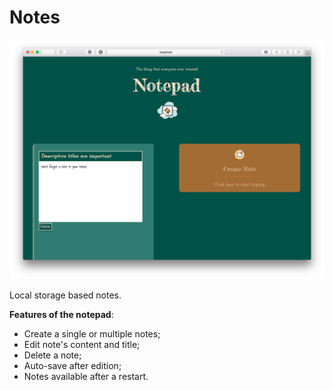 # __Notes__

![Notes](resources/media/notes.png)

Local storage based notes.

__Features of the notepad__:
- Create a single or multiple notes;
- Edit note's content and title;
- Delete a note;
- Auto-save after edition;
- Notes available after a restart.